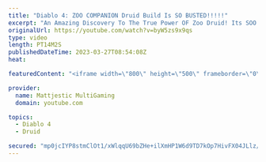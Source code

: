 ```yaml
---
title: "Diablo 4: ZOO COMPANION Druid Build Is SO BUSTED!!!!!"
excerpt: "An Amazing Discovery To The True Power OF Zoo Druid! Its SOO Good, Such An Enjoyable Game-play! Recent Guides Earth ..."
originalUrl: https://youtube.com/watch?v=byW5zs9x9qs
type: video
length: PT14M2S
publishedDateTime: 2023-03-27T08:54:08Z
heat: 

featuredContent: "<iframe width=\"800\" height=\"500\" frameborder=\"0\" src=\"https://www.youtube.com/embed/byW5zs9x9qs\" allow=\"accelerometer; autoplay; encrypted-media; gyroscope; picture-in-picture\" allowfullscreen></iframe>"

provider:
  name: Mattjestic MultiGaming
  domain: youtube.com

topics:
  - Diablo 4
  - Druid

secured: "mp0jcIYP8stmClOt1/xWlqqU69bZHe+ilXmHP1W6d9TD7kOp7HivFX04JLlz/V6Kl+WqFL7oIeOzsTLnAPExHkbkTvJYAmLHtIK93E0agDg4nggDvnMhuPlY52wij0V2i0EgvGU7W7KbWY2VRHInI+Bl5qJinngosn7jLFJYaBEfnQbK5vW19FIrymydw0WdMf77uuBffOLp0tjRzteU67Ws8zYvZsN9RJCKgv+m4rX+6VtCsGxbLiavzUF/n/kUfYJ4PMif/rke+Kh/dJnnotqJ19GFbGF9rc31wKiNgoC7rmuQLv9V7YA8+jD+w7LdSM3+eSz27WeCBjqOpRgZpUgHuEVFJE3Y8JFKJFAJeuzyhmPaqTykpu8qzlhnCIlLEegDz6jjmSNWuCIXhbYfmOK6dVYcRNWxTQfClDHuvtK4q79ppqPF9fh9WzUyWs88;fBHCqeZT/KRQrqOBCNv7kQ=="
---
```


